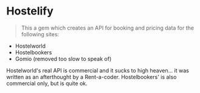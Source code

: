 # Hostelify 

>This a gem which creates an API for booking and pricing data for the following sites:

* Hostelworld
* Hostelbookers
* Gomio (removed too slow to speak of)

Hostelworld's real API is commercial and it sucks to high heaven... it was written as an afterthought by a Rent-a-coder.
Hostelbookers' is also commercial only, but is quite ok.

